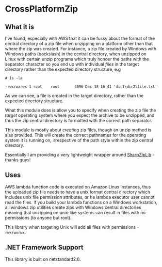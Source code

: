 # CrossPlatformZip

## What it is

I've found, especially with AWS that it can be fussy about the format of the central directory of a zip file when unzipping on a platform other than that where the zip was created. For instance, a zip file created by Windows with Windows paths (backslash) in the central directory, when unzipped on Linux with certain unzip programs which truly honour the paths with the separator character so you end up with individual _files_ in the target directory rather than the expected directory structure, e.g

```
# ls -la

-rwxrwxrwx 1 root    root       4096 Dec 18 16:41 'dir1\dir2\file.txt'
```

As we can see, a file is created in the target directory, rather than the expected directory structure.

What this module does is allow you to specify when creating the zip file the _target_ operating system where you expect the archive to be unzipped, and thus the zip central directory is formatted with the correct path separator.

This module is mostly about _creating_ zip files, though an unzip method is also provided. This will create the correct pathnames for the operating system it is running on, irrespective of the path style within the zip central directory.

Essentially I am providing a very lightweight wrapper around [SharpZipLib](https://github.com/icsharpcode/SharpZipLib) - thanks guys!

## Uses

AWS lambda function code is executed on Amazon Linux instances, thus the uploaded zip file needs to have a unix format central directory which includes unix file permission attributes, or he lambda executor user cannot read the files. If you build your lambda functions on a Windows workstation, all windows zip utilities create zips with Windows central directories meaning that unzipping on unix-like systems can result in files with no permissions (to anyone but root).

This library when targeting Unix will add all files with permissions `-rwxrwxrwx`.

## .NET Framework Support

This library is built on netstandard2.0.